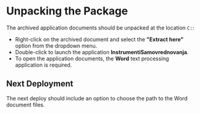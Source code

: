 # Unpacking the Package

The archived application documents should be unpacked at the location `C:`:

- Right-click on the archived document and select the **"Extract here"** option from the dropdown menu.
- Double-click to launch the application **InstrumentiSamovrednovanja**.
- To open the application documents, the **Word** text processing application is required.

## Next Deployment

The next deploy should include an option to choose the path to the Word document files.
